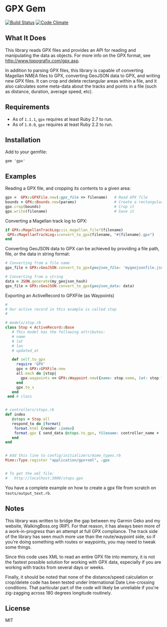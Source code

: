 # GPX Gem

[<img src="https://travis-ci.org/dougfales/gpx.svg" alt="Build Status" />](https://travis-ci.org/dougfales/gpx)
[![Code Climate](https://codeclimate.com/github/dougfales/gpx/badges/gpa.svg)](https://codeclimate.com/github/dougfales/gpx)

## What It Does

This library reads GPX files and provides an API for reading and manipulating
the data as objects.  For more info on the GPX format, see
http://www.topografix.com/gpx.asp.

In addition to parsing GPX files, this library is capable of converting
Magellan NMEA files to GPX, converting GeoJSON data to GPX, and writing
new GPX files.  It can crop and delete rectangular areas within a file,
and it also calculates some meta-data about the tracks and points in a file (such as distance, duration, average speed, etc).

## Requirements

- As of `1.1.1`, `gpx` requires at least Ruby 2.7 to run.
- As of `1.0.0`, `gpx` requires at least Ruby 2.2 to run.

## Installation
Add to your gemfile:
```
gem 'gpx'
```
## Examples

Reading a GPX file, and cropping its contents to a given area:

```ruby
gpx =  GPX::GPXFile.new(:gpx_file => filename)   # Read GPX file
bounds = GPX::Bounds.new(params)                 # Create a rectangular area to crop
gpx.crop(bounds)                                 # Crop it
gpx.write(filename)                              # Save it
```

Converting a Magellan track log to GPX:
```ruby
if GPX::MagellanTrackLog::is_magellan_file?(filename)
 GPX::MagellanTrackLog::convert_to_gpx(filename, "#{filename}.gpx")
end
```

Converting GeoJSON data to GPX can be achieved by providing a
file path, file, or the data in string format:
```ruby
# Converting from a file name
gpx_file = GPX::GeoJSON.convert_to_gpx(geojson_file: 'mygeojsonfile.json')

# Converting from a string
data = JSON.generate(my_geojson_hash)
gpx_file = GPX::GeoJSON.convert_to_gpx(geojson_data: data)
```

Exporting an ActiveRecord to GPXFile (as Waypoints)
```ruby
#
# Our active record in this example is called stop
#

# models/stop.rb
class Stop < ActiveRecord::Base
   # This model has the following attributes:
   # name
   # lat
   # lon
   # updated_at

   def self.to_gpx
     require 'GPX'
     gpx = GPX::GPXFile.new
     all.each do |stop|
       gpx.waypoints << GPX::Waypoint.new({name: stop.name, lat: stop.lat, lon: stop.lon, time: stop.updated_at})
     end
     gpx.to_s
   end
 end # class


# controllers/stops.rb
def index
   @stops = Stop.all
   respond_to do |format|
    format.html {render :index}
    format.gpx { send_data @stops.to_gpx, filename: controller_name + '.gpx' }
   end
end


# Add this line to config/initializers/mime_types.rb
Mime::Type.register "application/gpx+xml", :gpx


# To get the xml file:
#   http://localhost:3000/stops.gpx
```

You have a complete example on how to create a gpx file from scratch on `tests/output_text.rb`.


## Notes

This library was written to bridge the gap between my Garmin Geko
and my website, WalkingBoss.org (RIP).  For that reason, it has always been more of a
work-in-progress than an attempt at full GPX compliance.  The track side of the
library has seen much more use than the route/waypoint side, so if you're doing
something with routes or waypoints, you may need to tweak some things.

Since this code uses XML to read an entire GPX file into memory, it is not
the fastest possible solution for working with GPX data, especially if you are
working with tracks from several days or weeks.

Finally, it should be noted that none of the distance/speed calculation or
crop/delete code has been tested under International Date Line-crossing
conditions.  That particular part of the code will likely be unreliable if
you're zig-zagging across 180 degrees longitude routinely.

## License

MIT
